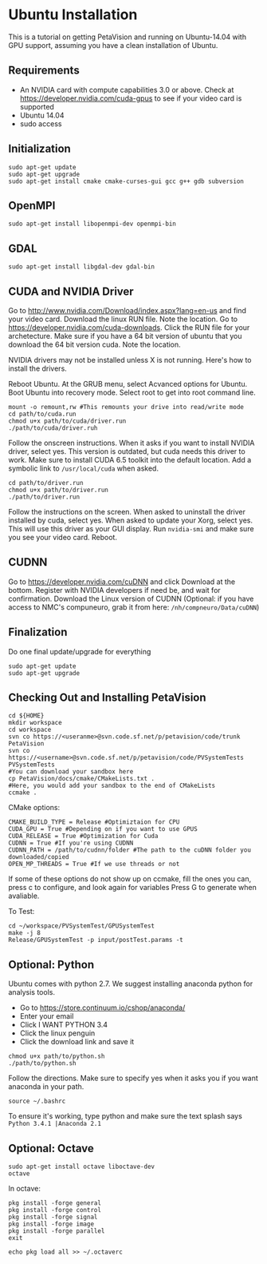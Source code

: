 Ubuntu Installation
==================================

This is a tutorial on getting PetaVision and running on Ubuntu-14.04 with GPU support, assuming you have a clean installation of Ubuntu.


Requirements
----------------------------------
- An NVIDIA card with compute capabilities 3.0 or above. Check at <https://developer.nvidia.com/cuda-gpus> to see if your video card is supported
- Ubuntu 14.04
- sudo access


Initialization
----------------------------------
~~~~~~~~~~~~~~~~~~~~{.sh}
sudo apt-get update
sudo apt-get upgrade
sudo apt-get install cmake cmake-curses-gui gcc g++ gdb subversion
~~~~~~~~~~~~~~~~~~~~


OpenMPI
----------------------------------
~~~~~~~~~~~~~~~~~~~~{.sh}
sudo apt-get install libopenmpi-dev openmpi-bin
~~~~~~~~~~~~~~~~~~~~


GDAL
----------------------------------
~~~~~~~~~~~~~~~~~~~~{.sh}
sudo apt-get install libgdal-dev gdal-bin
~~~~~~~~~~~~~~~~~~~~


CUDA and NVIDIA Driver
----------------------------------
Go to <http://www.nvidia.com/Download/index.aspx?lang=en-us> and find your video card. Download the linux RUN file. Note the location.
Go to <https://developer.nvidia.com/cuda-downloads>.
Click the RUN file for your archetecture. Make sure if you have a 64 bit version of ubuntu that you download the 64 bit version cuda. Note the location.

NVIDIA drivers may not be installed unless X is not running. Here's how to install the drivers.

Reboot Ubuntu. At the GRUB menu, select Acvanced options for Ubuntu.
Boot Ubuntu into recovery mode.
Select root to get into root command line.
~~~~~~~~~~~~~~~~~~~~{.sh}
mount -o remount,rw #This remounts your drive into read/write mode
cd path/to/cuda.run 
chmod u+x path/to/cuda/driver.run
./path/to/cuda/driver.ruh
~~~~~~~~~~~~~~~~~~~~

Follow the onscreen instructions.
When it asks if you want to install NVIDIA driver, select yes. This version is outdated, but cuda needs this driver to work.
Make sure to install CUDA 6.5 toolkit into the default location. Add a symbolic link to `/usr/local/cuda` when asked.

~~~~~~~~~~~~~~~~~~~~{.sh}
cd path/to/driver.run
chmod u+x path/to/driver.run
./path/to/driver.run
~~~~~~~~~~~~~~~~~~~~

Follow the instructions on the screen.
When asked to uninstall the driver installed by cuda, select yes.
When asked to update your Xorg, select yes. This will use this driver as your GUI display.
Run `nvidia-smi` and make sure you see your video card.
Reboot.

CUDNN
----------------------------------
Go to <https://developer.nvidia.com/cuDNN> and click Download at the bottom.
Register with NVIDIA developers if need be, and wait for confirmation.
Download the Linux version of CUDNN
(Optional: if you have access to NMC's compuneuro, grab it from here: `/nh/compneuro/Data/cuDNN`)

Finalization
----------------------------------
Do one final update/upgrade for everything
~~~~~~~~~~~~~~~~~~~~{.sh}
sudo apt-get update
sudo apt-get upgrade
~~~~~~~~~~~~~~~~~~~~


Checking Out and Installing PetaVision
----------------------------------

~~~~~~~~~~~~~~~~~~~~{.sh}
cd ${HOME}
mkdir workspace
cd workspace
svn co https://<useranme>@svn.code.sf.net/p/petavision/code/trunk PetaVision
svn co https://<username>@svn.code.sf.net/p/petavision/code/PVSystemTests PVSystemTests
#You can download your sandbox here
cp PetaVision/docs/cmake/CMakeLists.txt .
#Here, you would add your sandbox to the end of CMakeLists
ccmake .
~~~~~~~~~~~~~~~~~~~~

CMake options:
~~~~~~~~~~~~~~~~~~~~
CMAKE_BUILD_TYPE = Release #Optimiztaion for CPU
CUDA_GPU = True #Depending on if you want to use GPUS
CUDA_RELEASE = True #Optimization for Cuda
CUDNN = True #If you're using CUDNN
CUDNN_PATH = /path/to/cudnn/folder #The path to the cuDNN folder you downloaded/copied
OPEN_MP_THREADS = True #If we use threads or not
~~~~~~~~~~~~~~~~~~~~

If some of these options do not show up on ccmake, fill the ones you can, press c to configure, and look again for variables
Press G to generate when avaliable.

To Test:

~~~~~~~~~~~~~~~~~~~~{.sh}
cd ~/workspace/PVSystemTest/GPUSystemTest
make -j 8
Release/GPUSystemTest -p input/postTest.params -t
~~~~~~~~~~~~~~~~~~~~


Optional: Python
----------------------------------
Ubuntu comes with python 2.7. We suggest installing anaconda python for analysis tools.
- Go to <https://store.continuum.io/cshop/anaconda/>
- Enter your email
- Click I WANT PYTHON 3.4
- Click the linux penguin
- Click the download link and save it

~~~~~~~~~~~~~~~~~~~~{.sh}
chmod u+x path/to/python.sh
./path/to/python.sh
~~~~~~~~~~~~~~~~~~~~

Follow the directions. Make sure to specify yes when it asks you if you want anaconda in your path.

~~~~~~~~~~~~~~~~~~~~{.sh}
source ~/.bashrc
~~~~~~~~~~~~~~~~~~~~

To ensure it's working, type python and make sure the text splash says `Python 3.4.1 |Anaconda 2.1`


Optional: Octave
----------------------------------

~~~~~~~~~~~~~~~~~~~~{.sh}
sudo apt-get install octave liboctave-dev
octave
~~~~~~~~~~~~~~~~~~~~

In octave:
~~~~~~~~~~~~~~~~~~~~{.m}
pkg install -forge general
pkg install -forge control
pkg install -forge signal
pkg install -forge image
pkg install -forge parallel
exit
~~~~~~~~~~~~~~~~~~~~

~~~~~~~~~~~~~~~~~~~~{.sh}
echo pkg load all >> ~/.octaverc
~~~~~~~~~~~~~~~~~~~~
